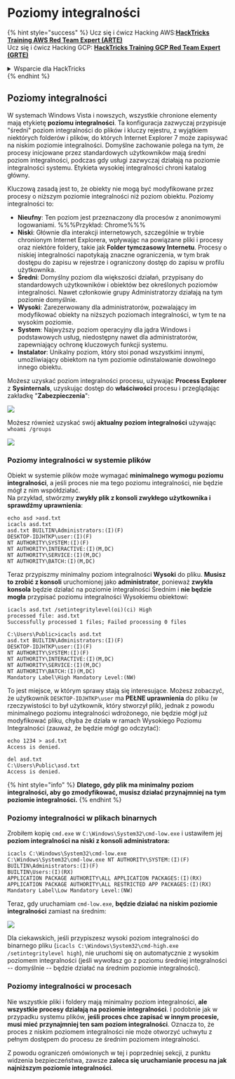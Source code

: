 # Poziomy integralności

{% hint style="success" %}
Ucz się i ćwicz Hacking AWS:<img src="/.gitbook/assets/arte.png" alt="" data-size="line">[**HackTricks Training AWS Red Team Expert (ARTE)**](https://training.hacktricks.xyz/courses/arte)<img src="/.gitbook/assets/arte.png" alt="" data-size="line">\
Ucz się i ćwicz Hacking GCP: <img src="/.gitbook/assets/grte.png" alt="" data-size="line">[**HackTricks Training GCP Red Team Expert (GRTE)**<img src="/.gitbook/assets/grte.png" alt="" data-size="line">](https://training.hacktricks.xyz/courses/grte)

<details>

<summary>Wsparcie dla HackTricks</summary>

* Sprawdź [**plany subskrypcyjne**](https://github.com/sponsors/carlospolop)!
* **Dołącz do** 💬 [**grupy Discord**](https://discord.gg/hRep4RUj7f) lub [**grupy telegram**](https://t.me/peass) lub **śledź** nas na **Twitterze** 🐦 [**@hacktricks\_live**](https://twitter.com/hacktricks\_live)**.**
* **Podziel się sztuczkami hackingowymi, przesyłając PR-y do** [**HackTricks**](https://github.com/carlospolop/hacktricks) i [**HackTricks Cloud**](https://github.com/carlospolop/hacktricks-cloud) repozytoriów github.

</details>
{% endhint %}

## Poziomy integralności

W systemach Windows Vista i nowszych, wszystkie chronione elementy mają etykietę **poziomu integralności**. Ta konfiguracja zazwyczaj przypisuje "średni" poziom integralności do plików i kluczy rejestru, z wyjątkiem niektórych folderów i plików, do których Internet Explorer 7 może zapisywać na niskim poziomie integralności. Domyślne zachowanie polega na tym, że procesy inicjowane przez standardowych użytkowników mają średni poziom integralności, podczas gdy usługi zazwyczaj działają na poziomie integralności systemu. Etykieta wysokiej integralności chroni katalog główny.

Kluczową zasadą jest to, że obiekty nie mogą być modyfikowane przez procesy o niższym poziomie integralności niż poziom obiektu. Poziomy integralności to:

* **Nieufny**: Ten poziom jest przeznaczony dla procesów z anonimowymi logowaniami. %%%Przykład: Chrome%%%
* **Niski**: Głównie dla interakcji internetowych, szczególnie w trybie chronionym Internet Explorera, wpływając na powiązane pliki i procesy oraz niektóre foldery, takie jak **Folder tymczasowy Internetu**. Procesy o niskiej integralności napotykają znaczne ograniczenia, w tym brak dostępu do zapisu w rejestrze i ograniczony dostęp do zapisu w profilu użytkownika.
* **Średni**: Domyślny poziom dla większości działań, przypisany do standardowych użytkowników i obiektów bez określonych poziomów integralności. Nawet członkowie grupy Administratorzy działają na tym poziomie domyślnie.
* **Wysoki**: Zarezerwowany dla administratorów, pozwalający im modyfikować obiekty na niższych poziomach integralności, w tym te na wysokim poziomie.
* **System**: Najwyższy poziom operacyjny dla jądra Windows i podstawowych usług, niedostępny nawet dla administratorów, zapewniający ochronę kluczowych funkcji systemu.
* **Instalator**: Unikalny poziom, który stoi ponad wszystkimi innymi, umożliwiający obiektom na tym poziomie odinstalowanie dowolnego innego obiektu.

Możesz uzyskać poziom integralności procesu, używając **Process Explorer** z **Sysinternals**, uzyskując dostęp do **właściwości** procesu i przeglądając zakładkę "**Zabezpieczenia**":

![](<../../.gitbook/assets/image (824).png>)

Możesz również uzyskać swój **aktualny poziom integralności** używając `whoami /groups`

![](<../../.gitbook/assets/image (325).png>)

### Poziomy integralności w systemie plików

Obiekt w systemie plików może wymagać **minimalnego wymogu poziomu integralności**, a jeśli proces nie ma tego poziomu integralności, nie będzie mógł z nim współdziałać.\
Na przykład, stwórzmy **zwykły plik z konsoli zwykłego użytkownika i sprawdźmy uprawnienia**:
```
echo asd >asd.txt
icacls asd.txt
asd.txt BUILTIN\Administrators:(I)(F)
DESKTOP-IDJHTKP\user:(I)(F)
NT AUTHORITY\SYSTEM:(I)(F)
NT AUTHORITY\INTERACTIVE:(I)(M,DC)
NT AUTHORITY\SERVICE:(I)(M,DC)
NT AUTHORITY\BATCH:(I)(M,DC)
```
Teraz przypiszmy minimalny poziom integralności **Wysoki** do pliku. **Musisz to zrobić z konsoli** uruchomionej jako **administrator**, ponieważ **zwykła konsola** będzie działać na poziomie integralności Średnim i **nie będzie mogła** przypisać poziomu integralności Wysokiemu obiektowi:
```
icacls asd.txt /setintegritylevel(oi)(ci) High
processed file: asd.txt
Successfully processed 1 files; Failed processing 0 files

C:\Users\Public>icacls asd.txt
asd.txt BUILTIN\Administrators:(I)(F)
DESKTOP-IDJHTKP\user:(I)(F)
NT AUTHORITY\SYSTEM:(I)(F)
NT AUTHORITY\INTERACTIVE:(I)(M,DC)
NT AUTHORITY\SERVICE:(I)(M,DC)
NT AUTHORITY\BATCH:(I)(M,DC)
Mandatory Label\High Mandatory Level:(NW)
```
To jest miejsce, w którym sprawy stają się interesujące. Możesz zobaczyć, że użytkownik `DESKTOP-IDJHTKP\user` ma **PEŁNE uprawnienia** do pliku (w rzeczywistości to był użytkownik, który stworzył plik), jednak z powodu minimalnego poziomu integralności wdrożonego, nie będzie mógł już modyfikować pliku, chyba że działa w ramach Wysokiego Poziomu Integralności (zauważ, że będzie mógł go odczytać):
```
echo 1234 > asd.txt
Access is denied.

del asd.txt
C:\Users\Public\asd.txt
Access is denied.
```
{% hint style="info" %}
**Dlatego, gdy plik ma minimalny poziom integralności, aby go zmodyfikować, musisz działać przynajmniej na tym poziomie integralności.**
{% endhint %}

### Poziomy integralności w plikach binarnych

Zrobiłem kopię `cmd.exe` w `C:\Windows\System32\cmd-low.exe` i ustawiłem jej **poziom integralności na niski z konsoli administratora:**
```
icacls C:\Windows\System32\cmd-low.exe
C:\Windows\System32\cmd-low.exe NT AUTHORITY\SYSTEM:(I)(F)
BUILTIN\Administrators:(I)(F)
BUILTIN\Users:(I)(RX)
APPLICATION PACKAGE AUTHORITY\ALL APPLICATION PACKAGES:(I)(RX)
APPLICATION PACKAGE AUTHORITY\ALL RESTRICTED APP PACKAGES:(I)(RX)
Mandatory Label\Low Mandatory Level:(NW)
```
Teraz, gdy uruchamiam `cmd-low.exe`, **będzie działać na niskim poziomie integralności** zamiast na średnim:

![](<../../.gitbook/assets/image (313).png>)

Dla ciekawskich, jeśli przypiszesz wysoki poziom integralności do binarnego pliku (`icacls C:\Windows\System32\cmd-high.exe /setintegritylevel high`), nie uruchomi się on automatycznie z wysokim poziomem integralności (jeśli wywołasz go z poziomu średniej integralności -- domyślnie -- będzie działać na średnim poziomie integralności).

### Poziomy integralności w procesach

Nie wszystkie pliki i foldery mają minimalny poziom integralności, **ale wszystkie procesy działają na poziomie integralności**. I podobnie jak w przypadku systemu plików, **jeśli proces chce zapisać w innym procesie, musi mieć przynajmniej ten sam poziom integralności**. Oznacza to, że proces z niskim poziomem integralności nie może otworzyć uchwytu z pełnym dostępem do procesu ze średnim poziomem integralności.

Z powodu ograniczeń omówionych w tej i poprzedniej sekcji, z punktu widzenia bezpieczeństwa, zawsze **zaleca się uruchamianie procesu na jak najniższym poziomie integralności**.
